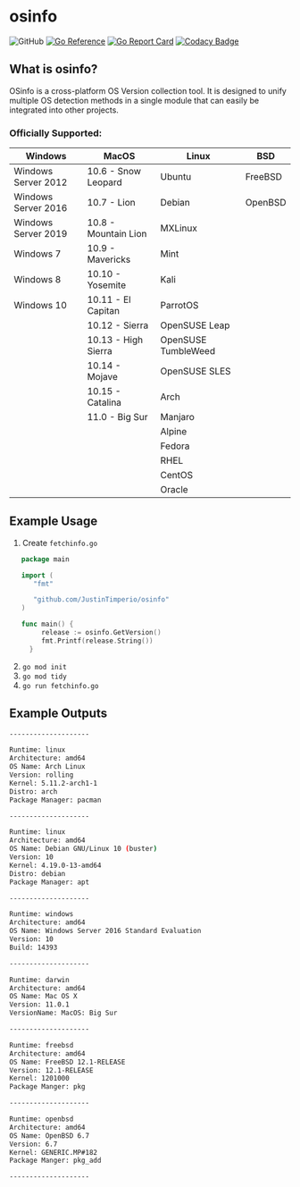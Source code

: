 # osinfo

![GitHub](https://img.shields.io/github/license/JustinTimperio/osinfo)
[![Go Reference](https://pkg.go.dev/badge/github.com/JustinTimperio/osinfo.svg)](https://pkg.go.dev/github.com/JustinTimperio/osinfo)
[![Go Report Card](https://goreportcard.com/badge/github.com/JustinTimperio/osinfo)](https://goreportcard.com/report/github.com/JustinTimperio/osinfo)
[![Codacy Badge](https://app.codacy.com/project/badge/Grade/30b01ce21f514d46ab3d47b5c371fa38)](https://www.codacy.com/gh/JustinTimperio/osinfo/dashboard?utm_source=github.com&amp;utm_medium=referral&amp;utm_content=JustinTimperio/osinfo&amp;utm_campaign=Badge_Grade)

## What is osinfo?
OSinfo is a cross-platform OS Version collection tool. It is designed to unify multiple OS detection methods in a single module that can easily be integrated into other projects. 

### Officially Supported:

| Windows             | MacOS                 | Linux               | BSD     |
|---------------------|-----------------------|---------------------|---------|
| Windows Server 2012 | 10.6  - Snow Leopard  | Ubuntu              | FreeBSD | 
| Windows Server 2016 | 10.7  - Lion          | Debian              | OpenBSD | 
| Windows Server 2019 | 10.8  - Mountain Lion | MXLinux             |         | 
| Windows 7           | 10.9  - Mavericks     | Mint                |         | 
| Windows 8           | 10.10 - Yosemite      | Kali                |         | 
| Windows 10          | 10.11 - El Capitan    | ParrotOS            |         |
|                     | 10.12 - Sierra        | OpenSUSE Leap       |         | 
|                     | 10.13 - High Sierra   | OpenSUSE TumbleWeed |         |
|                     | 10.14 - Mojave        | OpenSUSE SLES       |         |
|                     | 10.15 - Catalina      | Arch                |         |
|                     | 11.0  - Big Sur       | Manjaro             |         |
|                     |                       | Alpine              |         |
|                     |                       | Fedora              |         |
|                     |                       | RHEL                |         |
|                     |                       | CentOS              |         |
|                     |                       | Oracle              |         |


## Example Usage
 1. Create `fetchinfo.go`
```go
   package main

   import (
      "fmt"

      "github.com/JustinTimperio/osinfo"
   )

   func main() {
		release := osinfo.GetVersion()
		fmt.Printf(release.String())
	 }
```
 2. `go mod init`
 3. `go mod tidy`
 4. `go run fetchinfo.go`

## Example Outputs
```sh
--------------------

Runtime: linux
Architecture: amd64
OS Name: Arch Linux
Version: rolling
Kernel: 5.11.2-arch1-1
Distro: arch
Package Manager: pacman

--------------------

Runtime: linux
Architecture: amd64
OS Name: Debian GNU/Linux 10 (buster)
Version: 10
Kernel: 4.19.0-13-amd64
Distro: debian
Package Manager: apt

--------------------

Runtime: windows
Architecture: amd64
OS Name: Windows Server 2016 Standard Evaluation
Version: 10
Build: 14393

--------------------

Runtime: darwin
Architecture: amd64
OS Name: Mac OS X
Version: 11.0.1
VersionName: MacOS: Big Sur 

--------------------

Runtime: freebsd
Architecture: amd64
OS Name: FreeBSD 12.1-RELEASE
Version: 12.1-RELEASE
Kernel: 1201000
Package Manger: pkg

--------------------

Runtime: openbsd 
Architecture: amd64
OS Name: OpenBSD 6.7 
Version: 6.7 
Kernel: GENERIC.MP#182 
Package Manger: pkg_add

--------------------
```
